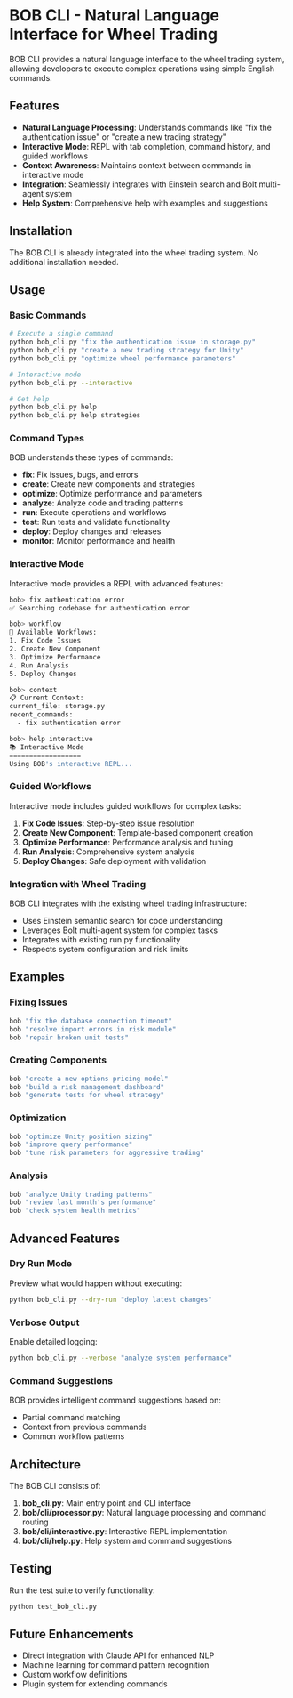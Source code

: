 # BOB CLI - Natural Language Interface for Wheel Trading

BOB CLI provides a natural language interface to the wheel trading system, allowing developers to execute complex operations using simple English commands.

## Features

- **Natural Language Processing**: Understands commands like "fix the authentication issue" or "create a new trading strategy"
- **Interactive Mode**: REPL with tab completion, command history, and guided workflows
- **Context Awareness**: Maintains context between commands in interactive mode
- **Integration**: Seamlessly integrates with Einstein search and Bolt multi-agent system
- **Help System**: Comprehensive help with examples and suggestions

## Installation

The BOB CLI is already integrated into the wheel trading system. No additional installation needed.

## Usage

### Basic Commands

```bash
# Execute a single command
python bob_cli.py "fix the authentication issue in storage.py"
python bob_cli.py "create a new trading strategy for Unity"
python bob_cli.py "optimize wheel performance parameters"

# Interactive mode
python bob_cli.py --interactive

# Get help
python bob_cli.py help
python bob_cli.py help strategies
```

### Command Types

BOB understands these types of commands:

- **fix**: Fix issues, bugs, and errors
- **create**: Create new components and strategies
- **optimize**: Optimize performance and parameters
- **analyze**: Analyze code and trading patterns
- **run**: Execute operations and workflows
- **test**: Run tests and validate functionality
- **deploy**: Deploy changes and releases
- **monitor**: Monitor performance and health

### Interactive Mode

Interactive mode provides a REPL with advanced features:

```bash
bob> fix authentication error
✅ Searching codebase for authentication error

bob> workflow
🔄 Available Workflows:
1. Fix Code Issues
2. Create New Component
3. Optimize Performance
4. Run Analysis
5. Deploy Changes

bob> context
📋 Current Context:
current_file: storage.py
recent_commands:
  - fix authentication error

bob> help interactive
📚 Interactive Mode
==================
Using BOB's interactive REPL...
```

### Guided Workflows

Interactive mode includes guided workflows for complex tasks:

1. **Fix Code Issues**: Step-by-step issue resolution
2. **Create New Component**: Template-based component creation
3. **Optimize Performance**: Performance analysis and tuning
4. **Run Analysis**: Comprehensive system analysis
5. **Deploy Changes**: Safe deployment with validation

### Integration with Wheel Trading

BOB CLI integrates with the existing wheel trading infrastructure:

- Uses Einstein semantic search for code understanding
- Leverages Bolt multi-agent system for complex tasks
- Integrates with existing run.py functionality
- Respects system configuration and risk limits

## Examples

### Fixing Issues
```bash
bob "fix the database connection timeout"
bob "resolve import errors in risk module"
bob "repair broken unit tests"
```

### Creating Components
```bash
bob "create a new options pricing model"
bob "build a risk management dashboard"
bob "generate tests for wheel strategy"
```

### Optimization
```bash
bob "optimize Unity position sizing"
bob "improve query performance"
bob "tune risk parameters for aggressive trading"
```

### Analysis
```bash
bob "analyze Unity trading patterns"
bob "review last month's performance"
bob "check system health metrics"
```

## Advanced Features

### Dry Run Mode
Preview what would happen without executing:
```bash
python bob_cli.py --dry-run "deploy latest changes"
```

### Verbose Output
Enable detailed logging:
```bash
python bob_cli.py --verbose "analyze system performance"
```

### Command Suggestions
BOB provides intelligent command suggestions based on:
- Partial command matching
- Context from previous commands
- Common workflow patterns

## Architecture

The BOB CLI consists of:

1. **bob_cli.py**: Main entry point and CLI interface
2. **bob/cli/processor.py**: Natural language processing and command routing
3. **bob/cli/interactive.py**: Interactive REPL implementation
4. **bob/cli/help.py**: Help system and command suggestions

## Testing

Run the test suite to verify functionality:
```bash
python test_bob_cli.py
```

## Future Enhancements

- Direct integration with Claude API for enhanced NLP
- Machine learning for command pattern recognition
- Custom workflow definitions
- Plugin system for extending commands